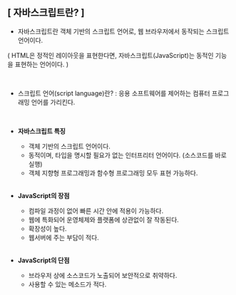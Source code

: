 ## **[ 자바스크립트란? ]**

- 자바스크립트란 객체 기반의 스크립트 언어로, 웹 브라우저에서 동작되는 스크립트 언어이다.

( HTML은 정적인 레이아웃을 표현한다면, 자바스크립트(JavaScript)는 동적인 기능을 표현하는 언어이다. )

<br />

- 스크립트 언어(script language)란? : 응용 소프트웨어를 제어하는 컴퓨터 프로그래밍 언어를 가리킨다.

<br />

- **자바스크립트 특징**

  - 객체 기반의 스크립트 언어이다.
  - 동적이며, 타입을 명시할 필요가 없는 인터프리터 언어이다. (소스코드를 바로 실행)
  - 객체 지향형 프로그래밍과 함수형 프로그래밍 모두 표현 가능하다.

  <br />

- **JavaScript의 장점**

  - 컴파일 과정이 없어 빠른 시간 안에 적용이 가능하다.
  - 웹에 특화되어 운영체제와 플랫폼에 상관없이 잘 작동된다.
  - 확장성이 높다.
  - 웹서버에 주는 부담이 적다.

  <br />

- **JavaScript의 단점**
  - 브라우저 상에 소스코드가 노출되어 보안적으로 취약하다.
  - 사용할 수 있는 메소드가 적다.
